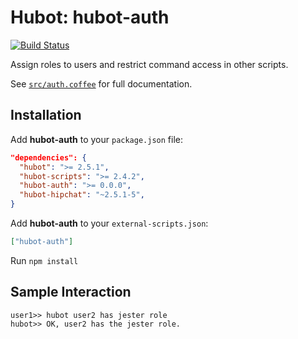 # Hubot: hubot-auth

[![Build Status](https://travis-ci.org/hubot-scripts/hubot-auth.svg?branch=master)](https://travis-ci.org/hubot-scripts/hubot-auth)

Assign roles to users and restrict command access in other scripts.

See [`src/auth.coffee`](src/auth.coffee) for full documentation.

## Installation

Add **hubot-auth** to your `package.json` file:

```json
"dependencies": {
  "hubot": ">= 2.5.1",
  "hubot-scripts": ">= 2.4.2",
  "hubot-auth": ">= 0.0.0",
  "hubot-hipchat": "~2.5.1-5",
}
```

Add **hubot-auth** to your `external-scripts.json`:

```json
["hubot-auth"]
```

Run `npm install`

## Sample Interaction

```
user1>> hubot user2 has jester role
hubot>> OK, user2 has the jester role.
```
